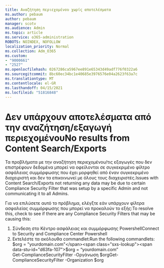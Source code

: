 ```yaml
---
title: Αναζήτηση περιεχομένου χωρίς αποτελέσματα
ms.author: pebaum
author: pebaum
manager: scotv
ms.audience: Admin
ms.topic: article
ms.service: o365-administration
ROBOTS: NOINDEX, NOFOLLOW
localization_priority: Normal
ms.collection: Adm_O365
ms.custom:
- "9000661"
- "2527"
ms.openlocfilehash: 0267286ca5967ee891e65343d49adf776f0322a6
ms.sourcegitcommit: 8bc60ec34bc1e40685e3976576e04a2623f63a7c
ms.translationtype: MT
ms.contentlocale: el-GR
ms.lasthandoff: 04/15/2021
ms.locfileid: "51816848"
---
```

# <a name="no-results-from-content-searchexports"></a><span data-ttu-id="d63fa-102">Δεν υπάρχουν αποτελέσματα από την αναζήτηση/εξαγωγή περιεχομένου</span><span class="sxs-lookup"><span data-stu-id="d63fa-102">No results from Content Search/Exports</span></span>

<span data-ttu-id="d63fa-103">Τα προβλήματα με την αναζήτηση περιεχομένου/τις εξαγωγές που δεν επιστρέφουν δεδομένα μπορεί να οφείλονται σε συγκεκριμένο φίλτρο ασφάλειας συμμόρφωσης που έχει μορφηθεί από έναν συγκεκριμένο διαχειριστή και δεν τα επικοινωνεί με όλους τους διαχειριστές.</span><span class="sxs-lookup"><span data-stu-id="d63fa-103">Issues with Content Search/Exports not returning any data may be due to certain Compliance Security Filter that was setup by a specific Admin and not communicating it to all Admins.</span></span>

<span data-ttu-id="d63fa-104">Για να επιλύσετε αυτό το πρόβλημα, ελέγξτε εάν υπάρχουν φίλτρα ασφαλείας συμμόρφωσης που μπορεί να προκαλούν το εξής:</span><span class="sxs-lookup"><span data-stu-id="d63fa-104">To resolve this, check to see if there are any Compliance Security Filters that may be causing this:</span></span>
1. <span data-ttu-id="d63fa-105">Σύνδεση στο Κέντρο ασφάλειας και συμμόρφωσης Powershell</span><span class="sxs-lookup"><span data-stu-id="d63fa-105">Connect to Security and Compliance Center Powershell</span></span>
2. <span data-ttu-id="d63fa-106">Εκτελέστε τα ακόλουθα commandlet:</span><span class="sxs-lookup"><span data-stu-id="d63fa-106">Run the following commandlets:</span></span>
<br><span data-ttu-id="d63fa-107">$org = "yourdomain.com"</span><span class="sxs-lookup"><span data-stu-id="d63fa-107">$org = “yourdomain.com”</span></span>
<br><span data-ttu-id="d63fa-108">Get-ComplianceSecurityFilter -Οργάνωση $org</span><span class="sxs-lookup"><span data-stu-id="d63fa-108">Get-ComplianceSecurityFilter -Organization $org</span></span>